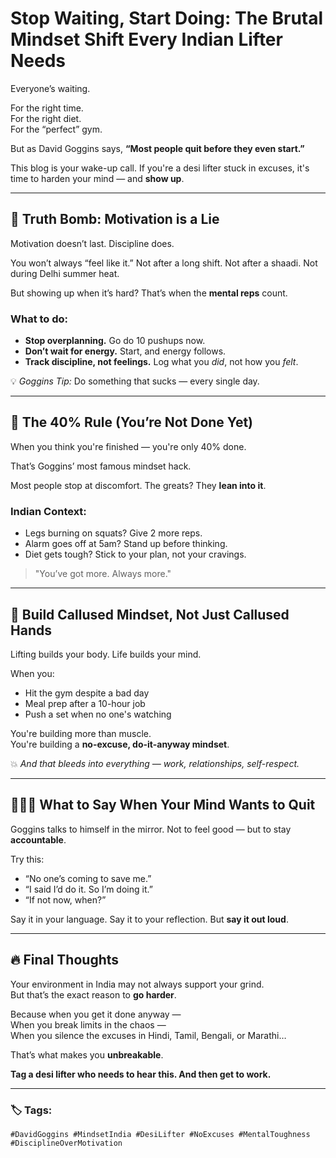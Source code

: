# Stop Waiting, Start Doing: The Brutal Mindset Shift Every Indian Lifter Needs

Everyone’s waiting.

For the right time.  
For the right diet.  
For the “perfect” gym.

But as David Goggins says, **“Most people quit before they even start.”**

This blog is your wake-up call. If you're a desi lifter stuck in excuses, it's time to harden your mind — and **show up**.

---

## 🧠 Truth Bomb: Motivation is a Lie

Motivation doesn’t last. Discipline does.

You won’t always “feel like it.” Not after a long shift. Not after a shaadi. Not during Delhi summer heat.

But showing up when it’s hard? That’s when the **mental reps** count.

### What to do:
- **Stop overplanning.** Go do 10 pushups now.
- **Don’t wait for energy.** Start, and energy follows.
- **Track discipline, not feelings.** Log what you *did*, not how you *felt*.

💡 *Goggins Tip:* Do something that sucks — every single day.

---

## 🏃 The 40% Rule (You’re Not Done Yet)

When you think you're finished — you're only 40% done.

That’s Goggins’ most famous mindset hack.

Most people stop at discomfort. The greats? They **lean into it**.

### Indian Context:
- Legs burning on squats? Give 2 more reps.  
- Alarm goes off at 5am? Stand up before thinking.  
- Diet gets tough? Stick to your plan, not your cravings.

> "You’ve got more. Always more."

---

## 🔄 Build Callused Mindset, Not Just Callused Hands

Lifting builds your body. Life builds your mind.

When you:
- Hit the gym despite a bad day  
- Meal prep after a 10-hour job  
- Push a set when no one's watching

You're building more than muscle.  
You're building a **no-excuse, do-it-anyway mindset**.

💥 *And that bleeds into everything — work, relationships, self-respect.*

---

## 🧘🏽‍♂️ What to Say When Your Mind Wants to Quit

Goggins talks to himself in the mirror. Not to feel good — but to stay **accountable**.

Try this:
- “No one’s coming to save me.”
- “I said I’d do it. So I’m doing it.”
- “If not now, when?”

Say it in your language. Say it to your reflection. But **say it out loud**.

---

## 🔥 Final Thoughts

Your environment in India may not always support your grind.  
But that’s the exact reason to **go harder**.

Because when you get it done anyway —  
When you break limits in the chaos —  
When you silence the excuses in Hindi, Tamil, Bengali, or Marathi…

That’s what makes you **unbreakable**.

**Tag a desi lifter who needs to hear this. And then get to work.**

---

### 🏷️ Tags:
`#DavidGoggins #MindsetIndia #DesiLifter #NoExcuses #MentalToughness #DisciplineOverMotivation`
